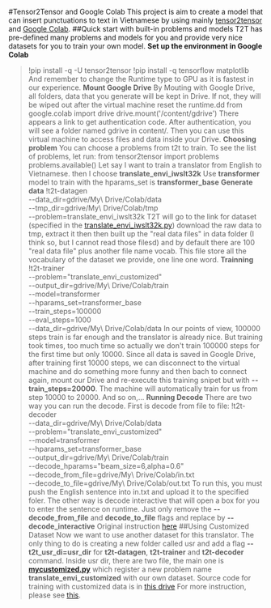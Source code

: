 #Tensor2Tensor and Google Colab
This project is aim to create a model that can insert punctuations to text in Vietnamese by using mainly [tensor2tensor](https://github.com/tensorflow/tensor2tensor) and [Google Colab](https://research.google.com/colaboratory/faq.html).
##Quick start with built-in problems and models
T2T has pre-defined many problems and models for you and provide very nice datasets for you to train your own model.
**Set up the environment in Google Colab**
> !pip install -q -U tensor2tensor 
> !pip install -q tensorflow matplotlib
And remember to change the Runtime type to GPU as it is fastest in our experience.
**Mount Google Drive**
By Mouting with Google Drive, all folders, data that you generate will be kept in Drive. If not, they will be wiped out after the virtual machine reset the runtime.dd
> from google.colab import drive
> drive.mount('/content/gdrive')
There appears a link to get authentication code. After authentication, you will see a folder named gdrive in content/. Then you can use this virtual machine to access files and data inside your Drive.
**Choosing problem**
You can choose a problems from t2t to train. To see the list of problems, let run:
> from tensor2tensor import problems
> problems.available()
Let say I want to train a translator from English to Vietnamese. then I choose __translate_envi_iwslt32k__
Use __transformer__ model to train with the hparams_set is __transformer_base__
**Generate data**
> !t2t-datagen \
>  --data_dir=gdrive/My\ Drive/Colab/data \
>  --tmp_dir=gdrive/My\ Drive/Colab/tmp \
>  --problem=translate_envi_iwslt32k
T2T will go to the link for dataset (specified in the  [translate_envi_iwslt32k.py](https://github.com/tensorflow/tensor2tensor/blob/master/tensor2tensor/data_generators/translate_envi.py)) download the raw data to tmp, extract it then then built up the "real data files" in data folder (I think so, but I cannot read those filesd) and by default there are 100 "real data file" plus another file name vocab. This file store all the vocabulary of the dataset we provide, one line one word.
**Trainning**
> !t2t-trainer \
>  --problem="translate_envi_customized" \
>  --output_dir=gdrive/My\ Drive/Colab/train \
>  --model=transformer \
>  --hparams_set=transformer_base \
>  --train_steps=100000 \
>  --eval_steps=1000 \
>  --data_dir=gdrive/My\ Drive/Colab/data
In our points of view, 100000 steps train is far enough and the translator is already nice. But training took times, too much time so actually we don't train 100000 steps for the first time but only 10000. Since all data is saved in Google Drive, after training first 10000 steps, we can disconnect to the virtual machine and do something more funny and then bach to connect again, mount our Drive and re-execute this training snipet but with **--train_steps=20000**. The machine will automatically train for us from step 10000 to 20000. And so on,...
**Running Decode**
There are two way you can run the decode. First is decode from file to file:
> !t2t-decoder \
> --data_dir=gdrive/My\ Drive/Colab/data \
> --problem="translate_envi_customized" \
> --model=transformer \
> --hparams_set=transformer_base \
> --output_dir=gdrive/My\ Drive/Colab/train \
> --decode_hparams="beam_size=6,alpha=0.6" \
> --decode_from_file=gdrive/My\ Drive/Colab/in.txt \
> --decode_to_file=gdrive/My\ Drive/Colab/out.txt
To run this, you must push the English sentence into in.txt and upload it to the specified foler.
The other way is decode interactive that will open a box for you to enter the sentence on runtime. Just only remove the __--decode_from_file__ and __decode_to_file__ flags and replace by __--decode_interactive__
Original instruction [here](https://github.com/tensorflow/tensor2tensor/blob/master/README.md)
##Using Customized Dataset
Now we want to use another dataset for this translator. The only thing to do is creating a new folder called usr and add a flag __--t2t_usr_di=usr_dir__ for **t2t-datagen**, **t2t-trainer** and **t2t-decoder** command. Inside usr dir, there are two file, the main one is [__mycustomized.py__](https://github.com/linhhonblade/try-tensor2tensor/blob/master/usr_example/my_customized.py) which register a new problem name __translate_envi_customized__ with our own dataset. Source code for training with customized data is in [this drive](https://drive.google.com/drive/folders/1NBh7bwgI1vAhaUKJuDisXAqDOhrgHg1J?usp=sharing)
For more instruction, please see [this](https://github.com/tensorflow/tensor2tensor/blob/master/docs/new_problem.md).